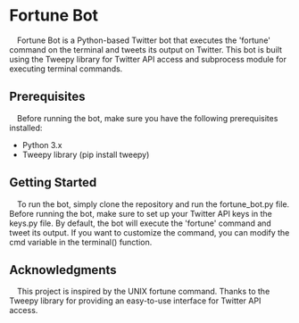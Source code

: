 # Fortune Bot

&emsp;Fortune Bot is a Python-based Twitter bot that executes the 'fortune' command on the terminal and tweets its output on Twitter. This bot is built using the Tweepy library for Twitter API access and subprocess module for executing terminal commands.

## Prerequisites

&emsp;Before running the bot, make sure you have the following prerequisites installed:

* Python 3.x
* Tweepy library (pip install tweepy)

## Getting Started
&emsp;To run the bot, simply clone the repository and run the fortune_bot.py file. Before running the bot, make sure to set up your Twitter API keys in the keys.py file. By default, the bot will execute the 'fortune' command and tweet its output. If you want to customize the command, you can modify the cmd variable in the terminal() function.

## Acknowledgments
&emsp;This project is inspired by the UNIX fortune command. Thanks to the Tweepy library for providing an easy-to-use interface for Twitter API access.

